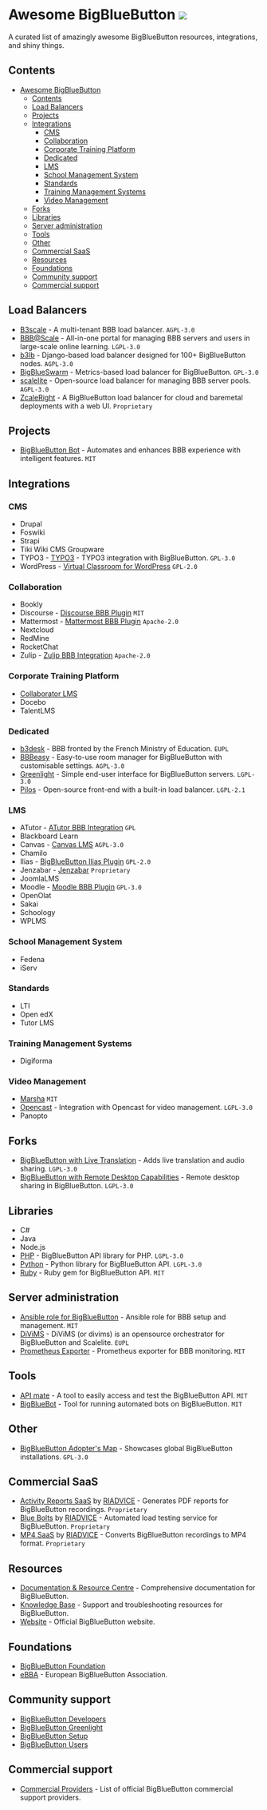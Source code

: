 # Awesome BigBlueButton ![](https://github.com/riadvice/awesome-bigblubutton/workflows/Awesome%20Bot/badge.svg)

A curated list of amazingly awesome BigBlueButton resources, integrations, and shiny things.

## Contents
- [Awesome BigBlueButton ](#awesome-bigbluebutton-)
  - [Contents](#contents)
  - [Load Balancers](#load-balancers)
  - [Projects](#projects)
  - [Integrations](#integrations)
    - [CMS](#cms)
    - [Collaboration](#collaboration)
    - [Corporate Training Platform](#corporate-training-platform)
    - [Dedicated](#dedicated)
    - [LMS](#lms)
    - [School Management System](#school-management-system)
    - [Standards](#standards)
    - [Training Management Systems](#training-management-systems)
    - [Video Management](#video-management)
  - [Forks](#forks)
  - [Libraries](#libraries)
  - [Server administration](#server-administration)
  - [Tools](#tools)
  - [Other](#other)
  - [Commercial SaaS](#commercial-saas)
  - [Resources](#resources)
  - [Foundations](#foundations)
  - [Community support](#community-support)
  - [Commercial support](#commercial-support)

## Load Balancers
- [B3scale](https://github.com/b3scale/b3scale) - A multi-tenant BBB load balancer. `AGPL-3.0`
- [BBB@Scale](https://gitlab.com/bbbatscale/bbbatscale) - All-in-one portal for managing BBB servers and users in large-scale online learning. `LGPL-3.0`
- [b3lb](https://github.com/DE-IBH/b3lb) - Django-based load balancer designed for 100+ BigBlueButton nodes. `AGPL-3.0`
- [BigBlueSwarm](https://github.com/bigblueswarm/bigblueswarm) - Metrics-based load balancer for BigBlueButton. `GPL-3.0`
- [scalelite](https://github.com/blindsidenetworks/scalelite/) - Open-source load balancer for managing BBB server pools. `AGPL-3.0`
- [ZcaleRight](https://zcaleright.com/) - A BigBlueButton load balancer for cloud and baremetal deployments with a web UI. `Proprietary`

## Projects
- [BigBlueButton Bot](https://github.com/bigbluebutton-bot) - Automates and enhances BBB experience with intelligent features. `MIT`

## Integrations

### CMS
- Drupal
- Foswiki
- Strapi
- Tiki Wiki CMS Groupware
- TYPO3 - [TYPO3](https://github.com/learntube/lms3bigbluebutton) - TYPO3 integration with BigBlueButton. `GPL-3.0`
- WordPress - [Virtual Classroom for WordPress](https://wordpress.org/plugins/video-conferencing-with-bbb/) `GPL-2.0`

### Collaboration
- Bookly
- Discourse - [Discourse BBB Plugin](https://github.com/discourse/discourse-bbb) `MIT`
- Mattermost - [Mattermost BBB Plugin](https://github.com/blindsidenetworks/mattermost-plugin-bigbluebutton) `Apache-2.0`
- Nextcloud
- RedMine
- RocketChat
- Zulip - [Zulip BBB Integration](https://zulip.com/integrations/doc/big-blue-button) `Apache-2.0`

### Corporate Training Platform
- [Collaborator LMS](https://collaborator.biz)
- Docebo
- TalentLMS

### Dedicated
- [b3desk](https://github.com/numerique-gouv/b3desk) - BBB fronted by the French Ministry of Education. `EUPL`
- [BBBeasy](https://github.com/riadvice/bbbeasy) - Easy-to-use room manager for BigBlueButton with customisable settings. `AGPL-3.0`
- [Greenlight](https://github.com/bigbluebutton/greenlight) - Simple end-user interface for BigBlueButton servers. `LGPL-3.0`
- [Pilos](https://github.com/THM-Health/PILOS) - Open-source front-end with a built-in load balancer. `LGPL-2.1`

### LMS
- ATutor - [ATutor BBB Integration](https://github.com/atutor/bigbluebutton) `GPL`
- Blackboard Learn
- Canvas - [Canvas LMS](https://github.com/instructure/canvas-lms) `AGPL-3.0`
- Chamilo
- Ilias - [BigBlueButton Ilias Plugin](https://github.com/Minervis-GmbH/BigBlueButton-Ilias-Plugin) `GPL-2.0`
- Jenzabar - [Jenzabar](https://jenzabar.com/) `Proprietary`
- JoomlaLMS
- Moodle - [Moodle BBB Plugin](https://github.com/moodle/moodle/tree/main/mod/bigbluebuttonbn) `GPL-3.0`
- OpenOlat
- Sakai
- Schoology
- WPLMS

### School Management System
- Fedena
- iServ

### Standards
- LTI
- Open edX
- Tutor LMS

### Training Management Systems
- Digiforma

### Video Management
- [Marsha](https://github.com/openfun/marsha) `MIT`
- [Opencast](https://github.com/elan-ev/opencast-bigbluebutton-integration) - Integration with Opencast for video management. `LGPL-3.0`
- Panopto

## Forks
- [BigBlueButton with Live Translation](https://git.fairkom.net/chat/fairblue) - Adds live translation and audio sharing. `LGPL-3.0`
- [BigBlueButton with Remote Desktop Capabilities](https://github.com/BrentBaccala/bigbluebutton/tree/remote-desktop-2.4) - Remote desktop sharing in BigBlueButton. `LGPL-3.0`

## Libraries
- C#
- Java
- Node.js
- [PHP](https://github.com/bigbluebutton/bigbluebutton-api-php) - BigBlueButton API library for PHP. `LGPL-3.0`
- [Python](https://github.com/101t/bigbluebutton-api-python) - Python library for BigBlueButton API. `LGPL-3.0`
- [Ruby](https://github.com/mconf/bigbluebutton-api-ruby) - Ruby gem for BigBlueButton API. `MIT`

## Server administration
- [Ansible role for BigBlueButton](https://github.com/ebbba-org/ansible-role-bigbluebutton) - Ansible role for BBB setup and management. `MIT`
- [DiViMS](https://github.com/arawa/divims) - DiViMS (or divims) is an opensource orchestrator for BigBlueButton and Scalelite. `EUPL`
- [Prometheus Exporter](https://github.com/greenstatic/bigbluebutton-exporter) - Prometheus exporter for BBB monitoring. `MIT`

## Tools
- [API mate](https://github.com/mconf/api-mate) - A tool to easily access and test the BigBlueButton API. `MIT`
- [BigBlueBot](https://github.com/mconf/bigbluebot) - Tool for running automated bots on BigBlueButton. `MIT`

## Other
- [BigBlueButton Adopter's Map](https://github.com/elan-ev/bigbluebutton-map) - Showcases global BigBlueButton installations. `GPL-3.0`

## Commercial SaaS
- [Activity Reports SaaS](https://riadvice.tn/bigbluebutton#activity-reports) by [RIADVICE](https://riadvice.tn/) - Generates PDF reports for BigBlueButton recordings. `Proprietary`
- [Blue Bolts](https://riadvice.tn/bigbluebutton/#mp4-recordings) by [RIADVICE](https://riadvice.tn/) - Automated load testing service for BigBlueButton. `Proprietary`
- [MP4 SaaS](https://riadvice.tn/bigbluebutton/#mp4-recordings) by [RIADVICE](https://riadvice.tn/) - Converts BigBlueButton recordings to MP4 format. `Proprietary`

## Resources
- [Documentation & Resource Centre](https://docs.bigbluebutton.org/) - Comprehensive documentation for BigBlueButton.
- [Knowledge Base](https://support.bigbluebutton.org/) - Support and troubleshooting resources for BigBlueButton.
- [Website](https://bigbluebutton.org/) - Official BigBlueButton website.

## Foundations
- [BigBlueButton Foundation](https://bigbluebutton.org/articles/bigbluebutton-foundation/)
- [eBBA](https://www.ebbba.org/) - European BigBlueButton Association.

## Community support
- [BigBlueButton Developers](https://groups.google.com/forum/#!forum/bigbluebutton-dev)
- [BigBlueButton Greenlight](https://groups.google.com/g/bigbluebutton-greenlight)
- [BigBlueButton Setup](https://groups.google.com/forum/#!forum/bigbluebutton-setup)
- [BigBlueButton Users](https://groups.google.com/forum/#!forum/bigbluebutton-users)

## Commercial support
- [Commercial Providers](https://bigbluebutton.org/commercial-support/) - List of official BigBlueButton commercial support providers.
